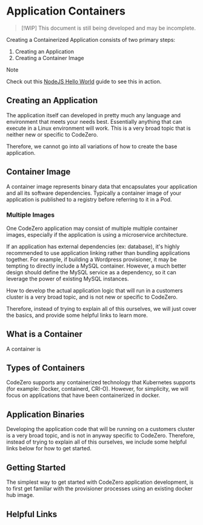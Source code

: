 # Application Containers

> [!WIP]
> This document is still being developed and may be incomplete.

Creating a Containerized Application consists of two primary steps:

1. Creating an Application
1. Creating a Container Image

> [!NOTE]
> Check out this [NodeJS Hello World](../guide/0.5-docker.md) guide to see this in action.

## Creating an Application

The application itself can developed in pretty much any language and environment that meets your needs best. Essentially anything that can execute in a Linux environment will work.  This is a very broad topic that is neither new or specific to CodeZero.

Therefore, we cannot go into all variations of how to create the base application.

## Container Image

A container image represents binary data that encapsulates your application and all its software dependencies.  Typically a container image of your application is published to a registry before referring to it in a Pod.

### Multiple Images

One CodeZero application may consist of multiple multiple container images, especially if the application is using a microservice architecture.

If an application has external dependencies (ex: database), it's highly recommended to use application linking rather than bundling applications together.  For example, if building a Wordpress provisioner, it may be tempting to directly include a MySQL container. However, a much better design should define the MySQL service as a dependency, so it can leverage the power of existing MySQL instances.


How to develop the actual application logic that will run in a customers cluster is a very broad topic, and is not new or specific to CodeZero.

Therefore, instead of trying to explain all of this ourselves, we will just cover the basics, and provide  some helpful links to learn more.

## What is a Container

A container is 

## Types of Containers

CodeZero supports any containerized technology that Kubernetes supports (for example: Docker, containerd, CRI-O).  However, for simplicity, we will focus on applications that have been containerized in docker.

## Application Binaries

Developing the application code that will be running on a customers cluster is a very broad topic, and is not in anyway specific to CodeZero.  Therefore, instead of trying to explain all of this ourselves, we include some helpful links below for how to get started.

## Getting Started

The simplest way to get started with CodeZero application development, is to first get familiar with the provisioner processes using an existing docker hub image.

## Helpful Links

